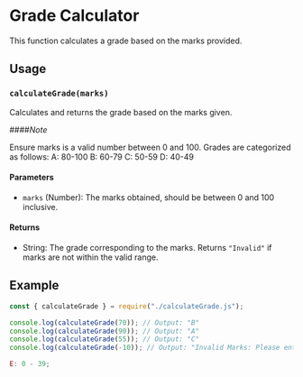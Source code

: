 <!-- @format -->

# Grade Calculator

This function calculates a grade based on the marks provided.

## Usage

### `calculateGrade(marks)`

Calculates and returns the grade based on the marks given.

####_Note_

Ensure marks is a valid number between 0 and 100.
Grades are categorized as follows:
A: 80-100
B: 60-79
C: 50-59
D: 40-49

#### Parameters

- `marks` (Number): The marks obtained, should be between 0 and 100 inclusive.

#### Returns

- String: The grade corresponding to the marks. Returns `"Invalid"` if marks are not within the valid range.

## Example

```javascript
const { calculateGrade } = require("./calculateGrade.js");

console.log(calculateGrade(70)); // Output: "B"
console.log(calculateGrade(90)); // Output: "A"
console.log(calculateGrade(55)); // Output: "C"
console.log(calculateGrade(-10)); // Output: "Invalid Marks: Please enter marks between 0 to 100"

E: 0 - 39;
```
